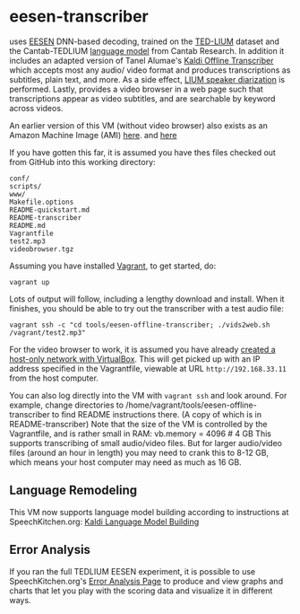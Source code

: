 # eesen-transcriber
uses [EESEN](https://github.com/yajiemiao/eesen) DNN-based decoding, trained on
the [TED-LIUM](http://www-lium.univ-lemans.fr/en/content/ted-lium-corpus) dataset and the Cantab-TEDLIUM [language model](http://cantabresearch.com/cantab-TEDLIUM.tar) from
Cantab Research. In addition it includes an adapted version of
Tanel Alumae's [Kaldi Offline Transcriber](https://github.com/alumae/kaldi-offline-transcriber) which accepts most any audio/
video format and produces transcriptions as subtitles, plain text, and more.
As a side effect, [LIUM speaker diarization](http://www-lium.univ-lemans.fr/diarization/doku.php/welcome) is performed.
Lastly, provides a video browser in a web page such that transcriptions appear as video subtitles, and are searchable by keyword across videos.

An earlier version of this VM (without video browser) also exists as an Amazon Machine Image (AMI) [here](https://console.aws.amazon.com/ec2/v2/home?region=us-west-2#LaunchInstanceWizard:ami=ami-1b637e7a). and [here](https://console.aws.amazon.com/ec2/v2/home?region=us-east-1#LaunchInstanceWizard:ami=ami-5a210a30) 

If you have gotten this far, it is assumed you have thes files checked out from GitHub into this working directory:

    conf/
    scripts/
    www/
    Makefile.options
    README-quickstart.md
    README-transcriber
    README.md
    Vagrantfile
    test2.mp3
    videobrowser.tgz

Assuming you have installed [Vagrant](http://vagrantup.com), to get started, do:

    vagrant up

Lots of output will follow, including a lengthy download and install. When it finishes, you should be able to try out the transcriber with a test audio file:

    vagrant ssh -c "cd tools/eesen-offline-transcriber; ./vids2web.sh /vagrant/test2.mp3"

For the video browser to work, it is assumed you have already [created a host-only network with VirtualBox](https://www.virtualbox.org/manual/ch06.html#network_hostonly). This will get picked up with an IP address specified in the Vagrantfile, viewable at URL `http://192.168.33.11` from the host computer.

You can also log directly into the VM with `vagrant ssh` and look around. For example, change directories to /home/vagrant/tools/eesen-offline-transcriber to find README instructions there. (A copy of which is in README-transcriber) Note that the size of the VM is controlled by the Vagrantfile, and is rather small in RAM:
    vb.memory = 4096 # 4 GB
This supports transcribing of small audio/video files. But for larger audio/video files (around an hour in length) you may need to crank this to 8-12 GB, which means your host computer may need as much as 16 GB.

## Language Remodeling
This VM now supports language model building according to instructions at SpeechKitchen.org: [Kaldi Language Model Building](http://speechkitchen.org/kaldi-language-model-building/)

## Error Analysis
If you ran the full TEDLIUM EESEN experiment, it is possible to use SpeechKitchen.org's [Error Analysis Page](http://speechkitchen.org/error-analysis-instructions-for-tedlium-vm/) to produce and view graphs and charts that let you play with the scoring data and visualize it in different ways.
